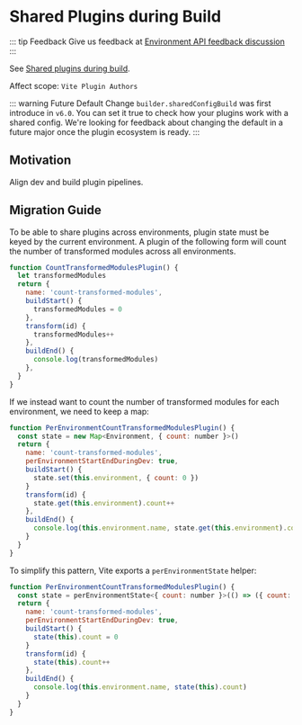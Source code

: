 # Shared Plugins during Build

::: tip Feedback
Give us feedback at [Environment API feedback discussion](https://github.com/vitejs/vite/discussions/16358)
:::

See [Shared plugins during build](/guide/api-environment.md#shared-plugins-during-build).

Affect scope: `Vite Plugin Authors`

::: warning Future Default Change
`builder.sharedConfigBuild` was first introduce in `v6.0`. You can set it true to check how your plugins work with a shared config. We're looking for feedback about changing the default in a future major once the plugin ecosystem is ready.
:::

## Motivation

Align dev and build plugin pipelines.

## Migration Guide

To be able to share plugins across environments, plugin state must be keyed by the current environment. A plugin of the following form will count the number of transformed modules across all environments.

```js
function CountTransformedModulesPlugin() {
  let transformedModules
  return {
    name: 'count-transformed-modules',
    buildStart() {
      transformedModules = 0
    },
    transform(id) {
      transformedModules++
    },
    buildEnd() {
      console.log(transformedModules)
    },
  }
}
```

If we instead want to count the number of transformed modules for each environment, we need to keep a map:

```js
function PerEnvironmentCountTransformedModulesPlugin() {
  const state = new Map<Environment, { count: number }>()
  return {
    name: 'count-transformed-modules',
    perEnvironmentStartEndDuringDev: true,
    buildStart() {
      state.set(this.environment, { count: 0 })
    }
    transform(id) {
      state.get(this.environment).count++
    },
    buildEnd() {
      console.log(this.environment.name, state.get(this.environment).count)
    }
  }
}
```

To simplify this pattern, Vite exports a `perEnvironmentState` helper:

```js
function PerEnvironmentCountTransformedModulesPlugin() {
  const state = perEnvironmentState<{ count: number }>(() => ({ count: 0 }))
  return {
    name: 'count-transformed-modules',
    perEnvironmentStartEndDuringDev: true,
    buildStart() {
      state(this).count = 0
    }
    transform(id) {
      state(this).count++
    },
    buildEnd() {
      console.log(this.environment.name, state(this).count)
    }
  }
}
```
